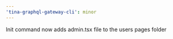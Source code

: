 ```yaml
---
'tina-graphql-gateway-cli': minor
---
```


Init command now adds admin.tsx file to the users pages folder
